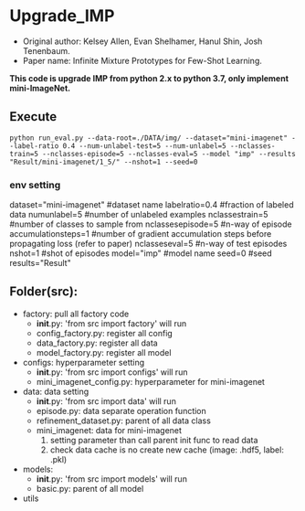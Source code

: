 # Upgrade_IMP

* Original author: 
Kelsey Allen, Evan Shelhamer, Hanul Shin, Josh Tenenbaum.
* Paper name:
Infinite Mixture Prototypes for Few-Shot Learning.

**This code is upgrade IMP from python 2.x to python 3.7, only implement mini-ImageNet.**

## Execute
```python run_eval.py --data-root=./DATA/img/ --dataset="mini-imagenet" --label-ratio 0.4 --num-unlabel-test=5 --num-unlabel=5 --nclasses-train=5 --nclasses-episode=5 --nclasses-eval=5 --model "imp" --results "Result/mini-imagenet/1_5/" --nshot=1 --seed=0```
### env setting
dataset="mini-imagenet"  #dataset name
labelratio=0.4 #fraction of  labeled data
numunlabel=5 #number of unlabeled examples
nclassestrain=5 #number of classes to sample from 
nclassesepisode=5 #n-way of episode
accumulationsteps=1 #number of gradient accumulation steps before propagating loss (refer to paper)
nclasseseval=5 #n-way of test episodes
nshot=1 #shot of episodes
model="imp" #model name
seed=0 #seed
results="Result"


## Folder(src):
* factory: pull all factory code
    * __init__.py: 'from src import factory' will run
    * config_factory.py: register all config
    * data_factory.py: register all data
    * model_factory.py: register all model
* configs: hyperparameter setting
    * __init__.py: 'from src import configs' will run
    * mini_imagenet_config.py: hyperparameter for mini-imagenet
* data: data setting
    * __init__.py: 'from src import data' will run
    * episode.py: data separate operation function
    * refinement_dataset.py: parent of all data class
    * mini_imagenet: data for mini-imagenet
        1. setting parameter than call parent init func to read data
        2. check data cache is no create new cache (image: .hdf5, label: .pkl)
* models:
    * __init__.py: 'from src import models' will run
    * basic.py: parent of all model
* utils
